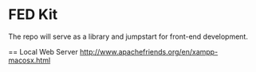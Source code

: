 FED Kit
=======

The repo will serve as a library and jumpstart for front-end development.

== Local Web Server
http://www.apachefriends.org/en/xampp-macosx.html
